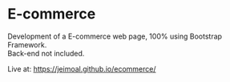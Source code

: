# E-commerce

Development of a E-commerce web page, 100% using Bootstrap Framework.<br>
Back-end not included.

Live at: https://jeimoal.github.io/ecommerce/
